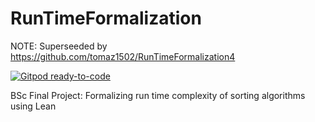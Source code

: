 # RunTimeFormalization

NOTE: Superseeded by https://github.com/tomaz1502/RunTimeFormalization4

[![Gitpod ready-to-code](https://img.shields.io/badge/Gitpod-ready--to--code-908a85?logo=gitpod)](https://gitpod.io/#https://github.com/tomaz1502/RunTimeFormalization)

BSc Final Project: Formalizing run time complexity of sorting algorithms using Lean
